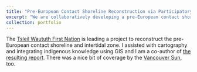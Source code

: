 ```yaml
---
title: "Pre-European Contact Shoreline Reconstruction via Participatory Mapping with Indigenous Knowledge Holders - in Collaboration with the Tsleil Waututh First Nation (2020-21)"
excerpt: "We are collaboratively developing a pre-European contact shoreline to assist the Tsleil Waututh First Nation with reconstructing the location of the shoreline, analysis of intertidal habitat changes, and ecosystem modeling. <br/><img src='/images/shorelinechange.png' width='400px%'>"
collection: portfolio
---
```


The <a href="https://twnation.ca/">Tsleil Waututh First Nation</a> is leading a project to reconstruct the pre-European contact shoreline and intertidal zone. I assisted with cartography and integrating indigenous knowledge using GIS and I am a co-author of <a href="https://open.library.ubc.ca/soa/cIRcle/collections/facultyresearchandpublications/52383/items/1.0407075">the resulting report</a>. There was a nice bit of coverage by the <a href="https://epaper.vancouversun.com/article/281517934590447">Vancouver Sun</a>, too.
